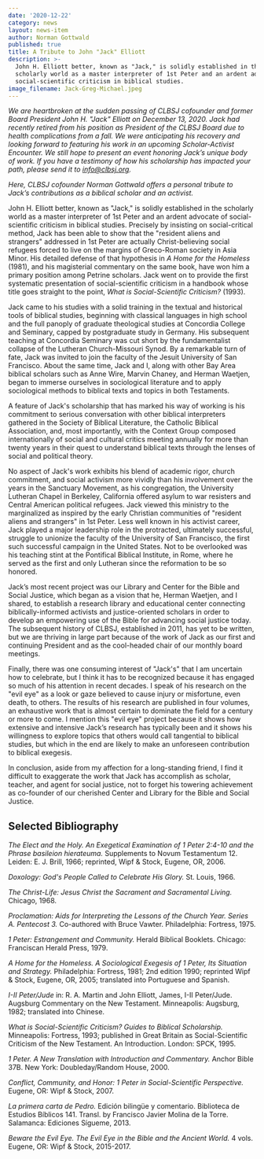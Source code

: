 ```yaml
---
date: '2020-12-22'
category: news
layout: news-item
author: Norman Gottwald
published: true
title: A Tribute to John "Jack" Elliott
description: >-
  John H. Elliott better, known as "Jack," is solidly established in the
  scholarly world as a master interpreter of 1st Peter and an ardent advocate of
  social-scientific criticism in biblical studies.
image_filename: Jack-Greg-Michael.jpeg
---
```

_We are heartbroken at the sudden passing of CLBSJ cofounder and former
Board President John H. "Jack" Elliott on December 13, 2020. Jack had
recently retired from his position as President of the CLBSJ Board due
to health complications from a fall. We were anticipating his recovery
and looking forward to featuring his work in an upcoming
Scholar-Activist Encounter. We still hope to present an event honoring
Jack’s unique body of work. If you have a testimony of how his
scholarship has impacted your path, please send it to [info@clbsj.org](mailto:info@clbsj.org)._

_Here, CLBSJ cofounder Norman Gottwald offers a personal tribute to
Jack’s contributions as a biblical scholar and an activist._

John H. Elliott better, known as "Jack," is solidly established in the
scholarly world as a master interpreter of 1st Peter and an ardent
advocate of social-scientific criticism in biblical studies. Precisely
by insisting on social-critical method, Jack has been able to show that
the "resident aliens and strangers" addressed in 1st Peter are actually
Christ-believing social refugees forced to live on the margins of
Greco-Roman society in Asia Minor. His detailed defense of that
hypothesis in _A Home for the Homeless_ (1981), and his magisterial
commentary on the same book, have won him a primary position among
Petrine scholars. Jack went on to provide the first systematic
presentation of social-scientific criticism in a handbook whose title
goes straight to the point, _What is Social-Scientific Criticism?_ (1993).

Jack came to his studies with a solid training in the textual and
historical tools of biblical studies, beginning with classical languages
in high school and the full panoply of graduate theological studies at
Concordia College and Seminary, capped by postgraduate study in Germany.
His subsequent teaching at Concordia Seminary was cut short by the
fundamentalist collapse of the Lutheran Church-Missouri Synod. By a
remarkable turn of fate, Jack was invited to join the faculty of the
Jesuit University of San Francisco. About the same time, Jack and I,
along with other Bay Area biblical scholars such as Anne Wire, Marvin
Chaney, and Herman Waetjen, began to immerse ourselves in sociological
literature and to apply sociological methods to biblical texts and
topics in both Testaments.

A feature of Jack's scholarship that has marked his way of working is
his commitment to serious conversation with other biblical interpreters
gathered in the Society of Biblical Literature, the Catholic Biblical
Association, and, most importantly,  with the Context Group composed
internationally of social and cultural critics meeting annually for more
than twenty years in their quest to understand biblical texts through
the lenses of social and political theory.

No aspect of Jack's work exhibits his blend of academic rigor, church
commitment, and social activism more vividly than his involvement over
the years in the Sanctuary Movement, as his congregation, the University
Lutheran Chapel in Berkeley, California offered asylum to war resisters
and Central American political refugees. Jack viewed this ministry to
the marginalized as inspired by the early Christian communities of
"resident aliens and strangers" in 1st Peter. Less well known in his
activist career, Jack played a major leadership role in the protracted,
ultimately successful, struggle to unionize the faculty of the
University of San Francisco, the first such successful campaign in the
United States. Not to be overlooked was his teaching stint at the
Pontifical Biblical Institute, in Rome, where he served as the first and
only Lutheran since the reformation to be so honored.

Jack’s most recent project was our Library and Center for the Bible and
Social Justice, which began as a vision that he, Herman Waetjen, and I
shared, to establish a research library and educational center
connecting biblically-informed activists and justice-oriented scholars
in order to develop an empowering use of the Bible for advancing social
justice today. The subsequent history of CLBSJ, established in 2011, has
yet to be written, but we are thriving in large part because of the work
of Jack as our first and continuing President and as the cool-headed
chair of our monthly board meetings.

Finally, there was one consuming interest of "Jack's" that I am
uncertain how to celebrate, but I think it has to be recognized because
it has engaged so much of his attention in recent decades. I speak of
his research on the "evil eye" as  a look or gaze believed to cause
injury or misfortune, even death, to others. The results of his research
are published in four volumes, an exhaustive work that is almost certain
to dominate the field for a century or more to come. I mention this
"evil eye" project because it shows how extensive and intensive Jack’s
research has typically been and it shows his willingness to explore
topics that others would call tangential to biblical studies, but which
in the end are likely to make an unforeseen contribution to biblical
exegesis.

In conclusion, aside from my affection for a long-standing friend, I
find it difficult to exaggerate the work that Jack has accomplish as
scholar, teacher, and agent for social justice, not to forget his
towering achievement as co-founder of our cherished Center and Library
for the Bible and Social Justice.

## Selected Bibliography

_The Elect and the Holy. An Exegetical Examination of 1 Peter 2:4-10 and the Phrase basileion hierateuma._ Supplements to Novum Testamentum 12. Leiden: E. J. Brill, 1966; reprinted, Wipf & Stock, Eugene, OR, 2006.

_Doxology: God's People Called to Celebrate His Glory._ St. Louis, 1966.

_The Christ-Life: Jesus Christ the Sacrament and Sacramental Living._ Chicago, 1968.

_Proclamation: Aids for Interpreting the Lessons of the Church Year. Series A. Pentecost 3._
Co-authored with Bruce Vawter.  Philadelphia: Fortress, 1975.

_1 Peter: Estrangement and Community._ Herald Biblical Booklets.
Chicago: Franciscan Herald Press, 1979.

_A Home for the Homeless.  A Sociological Exegesis of 1 Peter, Its  Situation and Strategy._
Philadelphia: Fortress, 1981; 2nd edition 1990; reprinted Wipf & Stock, Eugene, OR, 2005; translated into Portuguese and Spanish.

_I-II Peter/Jude_ in: R. A. Martin and John Elliott, James, I-II Peter/Jude.  Augsburg Commentary
on the New Testament. Minneapolis: Augsburg, 1982; translated into Chinese.

_What is Social-Scientific Criticism? Guides to Biblical Scholarship._ Minneapolis: Fortress, 1993; published in Great Britain as  Social-Scientific Criticism of the New Testament. An Introduction. London: SPCK, 1995.

_1 Peter. A New Translation with Introduction and Commentary._ Anchor Bible 37B. New York: Doubleday/Random House, 2000.

_Conflict, Community, and Honor: 1 Peter in Social-Scientific Perspective._ Eugene, OR: Wipf & Stock, 2007.

_La primera carta de Pedro._ Edición bilingüe y comentario. Biblioteca de Estudios Bíblicos 141. Transl. by Francisco Javier Molina de la Torre. Salamanca: Ediciones Sígueme, 2013.

_Beware the Evil Eye. The Evil Eye in the Bible and the Ancient World._ 4 vols. Eugene, OR: Wipf & Stock, 2015-2017.
